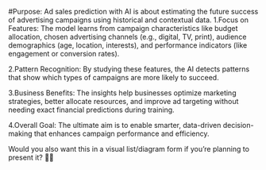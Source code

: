#Purpose:
Ad sales prediction with AI is about estimating the future success of advertising campaigns using historical and contextual data.
1.Focus on Features:
The model learns from campaign characteristics like budget allocation, chosen advertising channels (e.g., digital, TV, print), audience demographics (age, location, interests), and performance indicators (like engagement or conversion rates).

2.Pattern Recognition:
By studying these features, the AI detects patterns that show which types of campaigns are more likely to succeed.

3.Business Benefits:
The insights help businesses optimize marketing strategies, better allocate resources, and improve ad targeting without needing exact financial predictions during training.

4.Overall Goal:
The ultimate aim is to enable smarter, data-driven decision-making that enhances campaign performance and efficiency.

Would you also want this in a visual list/diagram form if you’re planning to present it? 🎨📄











